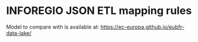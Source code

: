 # INFOREGIO JSON ETL mapping rules

Model to compare with is available at: https://ec-europa.github.io/eubfr-data-lake/
